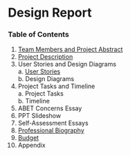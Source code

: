 # Design Report

### Table of Contents
1. [Team Members and Project Abstract](ProjectAbstract.md)
2. [Project Description](ProjectDescription.md)
3. User Stories and Design Diagrams  
   a. [User Stories](UserStories.md)  
   b. Design Diagrams
4. Project Tasks and Timeline  
   a. Project Tasks  
   b. Timeline
5. ABET Concerns Essay
6. PPT Slideshow
7. Self-Assessment Essays
8. [Professional Biography](Biography.md)
9. [Budget](Budget.md)
10. Appendix
